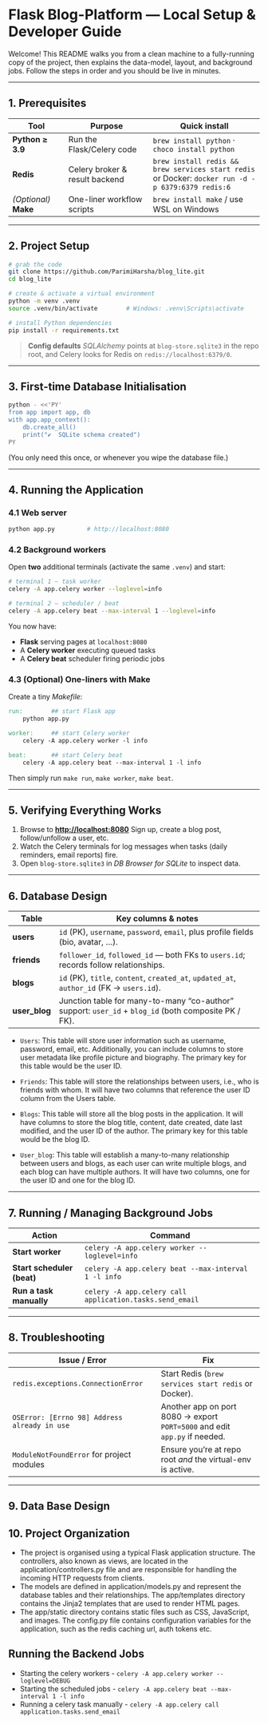 # Flask Blog-Platform — Local Setup & Developer Guide

Welcome! This README walks you from a clean machine to a fully-running copy of the project, then explains the data-model, layout, and background jobs. Follow the steps in order and you should be live in minutes.

---

## 1. Prerequisites

| Tool                  | Purpose                        | Quick install                                                                                        |
| --------------------- | ------------------------------ | ---------------------------------------------------------------------------------------------------- |
| **Python ≥ 3.9**      | Run the Flask/Celery code      | `brew install python` · `choco install python`                                                       |
| **Redis**             | Celery broker & result backend | `brew install redis && brew services start redis`<br>or Docker: `docker run -d -p 6379:6379 redis:6` |
| *(Optional)* **Make** | One-liner workflow scripts     | `brew install make` / use WSL on Windows                                                             |

---

## 2. Project Setup

```bash
# grab the code
git clone https://github.com/ParimiHarsha/blog_lite.git
cd blog_lite

# create & activate a virtual environment
python -m venv .venv
source .venv/bin/activate        # Windows: .venv\Scripts\activate

# install Python dependencies
pip install -r requirements.txt
```

> **Config defaults**
> *SQLAlchemy* points at `blog-store.sqlite3` in the repo root, and Celery looks for Redis on `redis://localhost:6379/0`.

---

## 3. First-time Database Initialisation

```bash
python - <<'PY'
from app import app, db
with app.app_context():
    db.create_all()
    print("✔️  SQLite schema created")
PY
```

(You only need this once, or whenever you wipe the database file.)

---

## 4. Running the Application

### 4.1  Web server

```bash
python app.py         # http://localhost:8080
```

### 4.2  Background workers

Open **two** additional terminals (activate the same `.venv`) and start:

```bash
# terminal 1 — task worker
celery -A app.celery worker --loglevel=info

# terminal 2 — scheduler / beat
celery -A app.celery beat --max-interval 1 --loglevel=info
```

You now have:

* **Flask** serving pages at `localhost:8080`
* A **Celery worker** executing queued tasks
* A **Celery beat** scheduler firing periodic jobs

### 4.3  (Optional) One-liners with Make

Create a tiny *Makefile*:

```makefile
run:        ## start Flask app
	python app.py

worker:     ## start Celery worker
	celery -A app.celery worker -l info

beat:       ## start Celery beat
	celery -A app.celery beat --max-interval 1 -l info
```

Then simply run `make run`, `make worker`, `make beat`.

---

## 5. Verifying Everything Works

1. Browse to **[http://localhost:8080](http://localhost:8080)**
   Sign up, create a blog post, follow/unfollow a user, etc.
2. Watch the Celery terminals for log messages when tasks (daily reminders, email reports) fire.
3. Open `blog-store.sqlite3` in *DB Browser for SQLite* to inspect data.

---

## 6. Database Design

| Table          | Key columns & notes                                                                                  |
| -------------- | ---------------------------------------------------------------------------------------------------- |
| **users**      | `id` (PK), `username`, `password`, `email`, plus profile fields (bio, avatar, …).                    |
| **friends**    | `follower_id`, `followed_id` — both FKs to `users.id`; records follow relationships.                 |
| **blogs**      | `id` (PK), `title`, `content`, `created_at`, `updated_at`, `author_id` (FK → `users.id`).            |
| **user\_blog** | Junction table for many-to-many “co-author” support: `user_id` + `blog_id` (both composite PK / FK). |

- `Users`:
    This table will store user information such as username, password, email, etc. Additionally, you can include columns to store user metadata like profile picture and biography. The primary key for this table would be the user ID.

- `Friends`:
    This table will store the relationships between users, i.e., who is friends with whom. It will have two columns that reference the user ID column from the Users table.

- `Blogs`:
    This table will store all the blog posts in the application. It will have columns to store the blog title, content, date created, date last modified, and the user ID of the author. The primary key for this table would be the blog ID.

- `User_blog`:
    This table will establish a many-to-many relationship between users and blogs, as each user can write multiple blogs, and each blog can have multiple authors. It will have two columns, one for the user ID and one for the blog ID.


---

## 7. Running / Managing Background Jobs

| Action                     | Command                                                  |
| -------------------------- | -------------------------------------------------------- |
| **Start worker**           | `celery -A app.celery worker --loglevel=info`            |
| **Start scheduler (beat)** | `celery -A app.celery beat --max-interval 1 -l info`     |
| **Run a task manually**    | `celery -A app.celery call application.tasks.send_email` |

---

## 8. Troubleshooting

| Issue / Error                                | Fix                                                                        |
| -------------------------------------------- | -------------------------------------------------------------------------- |
| `redis.exceptions.ConnectionError`           | Start Redis (`brew services start redis` or Docker).                       |
| `OSError: [Errno 98] Address already in use` | Another app on port 8080 → export `PORT=5000` and edit `app.py` if needed. |
| `ModuleNotFoundError` for project modules    | Ensure you’re at repo root *and* the virtual-env is active.                |

---


## 9. Data Base Design



## 10. Project Organization

* The project is organised using a typical Flask application structure. The controllers, also known as views, are located in the application/controllers.py file and are responsible for handling the incoming HTTP requests from clients. 
* The models are defined in application/models.py and represent the database tables and their relationships. The app/templates directory contains the Jinja2 templates that are used to render HTML pages. 
* The app/static directory contains static files such as CSS, JavaScript, and images. The config.py file contains configuration variables for the application, such as the redis caching url, auth tokens etc.


## Running the Backend Jobs

* Starting the celery workers -  `celery -A app.celery worker --loglevel=DEBUG`
* Starting the scheduled jobs - `celery -A app.celery beat --max-interval 1 -l info`
* Running a celery task manually - `celery -A app.celery call application.tasks.send_email`